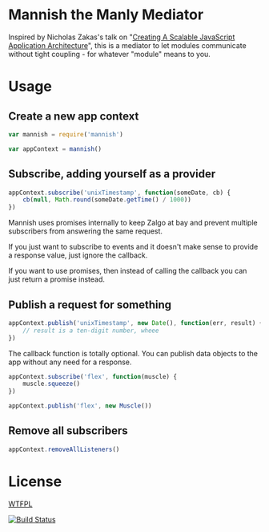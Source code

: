 # Mannish the Manly Mediator

Inspired by Nicholas Zakas's talk on "[Creating A Scalable JavaScript Application Architecture](http://youtu.be/b5pFv9NB9fs)", this is a mediator to let modules communicate without tight coupling - for whatever "module" means to you.

# Usage

## Create a new app context

```js
var mannish = require('mannish')

var appContext = mannish()
```

## Subscribe, adding yourself as a provider

```js
appContext.subscribe('unixTimestamp', function(someDate, cb) {
	cb(null, Math.round(someDate.getTime() / 1000))
})
```

Mannish uses promises internally to keep Zalgo at bay and prevent multiple subscribers from answering the same request.

If you just want to subscribe to events and it doesn't make sense to provide a response value, just ignore the callback.

If you want to use promises, then instead of calling the callback you can just return a promise instead.

## Publish a request for something

```js
appContext.publish('unixTimestamp', new Date(), function(err, result) {
	// result is a ten-digit number, wheee
})
```

The callback function is totally optional.  You can publish data objects to the app without any need for a response.

```js
appContext.subscribe('flex', function(muscle) {
	muscle.squeeze()
})

appContext.publish('flex', new Muscle())
```

## Remove all subscribers

```js
appContext.removeAllListeners()
```

# License

[WTFPL](http://wtfpl2.com/)

[![Build Status](https://travis-ci.org/TehShrike/mannish.svg?branch=master)](https://travis-ci.org/TehShrike/mannish)
